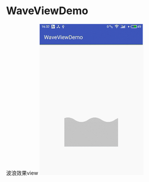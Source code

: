 # WaveViewDemo
波浪效果view
![image](https://github.com/loubinfeng2013/WaveViewDemo/blob/master/GIF.gif)  
